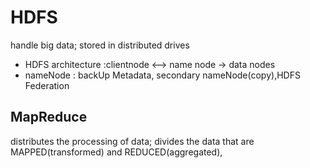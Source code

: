 # HDFS

handle big data; stored in distributed drives

- HDFS architecture :clientnode <--> name node -> data nodes
- nameNode : backUp Metadata, secondary nameNode(copy),HDFS Federation

## MapReduce

distributes the processing of data; divides the data that are MAPPED(transformed) and REDUCED(aggregated),